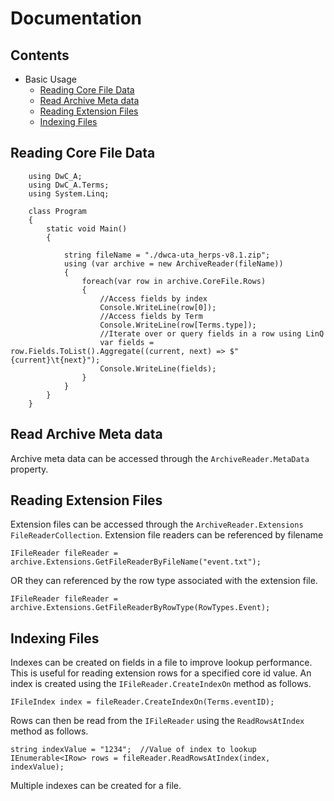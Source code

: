 # Documentation

## Contents
- Basic Usage
  * [Reading Core File Data](##Reading_Core_File_Data)
  * [Read Archive Meta data](##Read_Archive_Meta_data)
  * [Reading Extension Files](##Reading_Extension_Files)
  * [Indexing Files](##Indexing_Files)

## Reading Core File Data

```
    using DwC_A;
    using DwC_A.Terms;
    using System.Linq;

    class Program
    {
        static void Main()
        {

            string fileName = "./dwca-uta_herps-v8.1.zip";
            using (var archive = new ArchiveReader(fileName))
            {
                foreach(var row in archive.CoreFile.Rows)
                {
                    //Access fields by index
                    Console.WriteLine(row[0]);
                    //Access fields by Term
                    Console.WriteLine(row[Terms.type]);
                    //Iterate over or query fields in a row using LinQ
                    var fields = row.Fields.ToList().Aggregate((current, next) => $"{current}\t{next}");
                    Console.WriteLine(fields);
                }
            }
        }
    }
```

## Read Archive Meta data

Archive meta data can be accessed through the `ArchiveReader.MetaData` property.

## Reading Extension Files

Extension files can be accessed through the `ArchiveReader.Extensions` `FileReaderCollection`.  Extension file readers can be referenced by filename
```
IFileReader fileReader = archive.Extensions.GetFileReaderByFileName("event.txt");
```
OR they can referenced by the row type associated with the extension file.
```
IFileReader fileReader = archive.Extensions.GetFileReaderByRowType(RowTypes.Event);
```

## Indexing Files

Indexes can be created on fields in a file to improve lookup performance.  This is useful for reading extension rows for a specified core id value.  An index is created using the `IFileReader.CreateIndexOn` method as follows.
```
IFileIndex index = fileReader.CreateIndexOn(Terms.eventID);
```
Rows can then be read from the `IFileReader` using the `ReadRowsAtIndex` method as follows.
```
string indexValue = "1234";  //Value of index to lookup
IEnumerable<IRow> rows = fileReader.ReadRowsAtIndex(index, indexValue);
```
Multiple indexes can be created for a file.

 